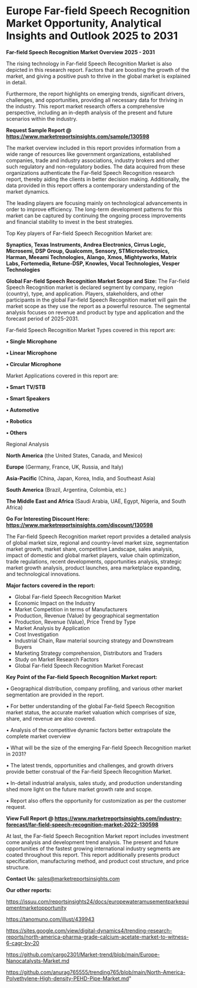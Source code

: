 # Europe Far-field Speech Recognition Market Opportunity, Analytical Insights and Outlook 2025 to 2031

<Strong> Far-field Speech Recognition Market Overview 2025 - 2031</strong>

The rising technology in Far-field Speech Recognition Market is also depicted in this research report. Factors that are boosting the growth of the market, and giving a positive push to thrive in the global market is explained in detail.

Furthermore, the report highlights on emerging trends, significant drivers, challenges, and opportunities, providing all necessary data for thriving in the industry. This report market research offers a comprehensive perspective, including an in-depth analysis of the present and future scenarios within the industry.

<strong>Request Sample Report @ <a href=https://www.marketreportsinsights.com/sample/130598>https://www.marketreportsinsights.com/sample/130598</a></strong>

The market overview included in this report provides information from a wide range of resources like government organizations, established companies, trade and industry associations, industry brokers and other such regulatory and non-regulatory bodies. The data acquired from these organizations authenticate the Far-field Speech Recognition research report, thereby aiding the clients in better decision making. Additionally, the data provided in this report offers a contemporary understanding of the market dynamics.

The leading players are focusing mainly on technological advancements in order to improve efficiency. The long-term development patterns for this market can be captured by continuing the ongoing process improvements and financial stability to invest in the best strategies.

Top Key players of Far-field Speech Recognition Market are:

<strong>Synaptics, Texas Instruments, Andrea Electronics, Cirrus Logic, Microsemi, DSP Group, Qualcomm, Sensory, STMicroelectronics, Harman, Meeami Technologies, Alango, Xmos, Mightyworks, Matrix Labs, Fortemedia, Retune-DSP, Knowles, Vocal Technologies, Vesper Technologies</strong>

<strong><b>Global Far-field Speech Recognition Market Scope and Size:</b></strong>
The Far-field Speech Recognition market is declared segment by company, region (country), type, and application. Players, stakeholders, and other participants in the global Far-field Speech Recognition market will gain the market scope as they use the report as a powerful resource. The segmental analysis focuses on revenue and product by type and application and the forecast period of 2025-2031.

Far-field Speech Recognition Market Types covered in this report are:

<strong>• Single Microphone

• Linear Microphone

• Circular Microphone</strong>

Market Applications covered in this report are:

<strong>• Smart TV/STB

• Smart Speakers

• Automotive

• Robotics

• Others</strong> 

Regional Analysis

<strong>North America</strong> (the United States, Canada, and Mexico)

<strong>Europe</strong> (Germany, France, UK, Russia, and Italy)

<strong>Asia-Pacific</strong> (China, Japan, Korea, India, and Southeast Asia)

<strong>South America</strong> (Brazil, Argentina, Colombia, etc.)

<strong>The Middle East and Africa</strong> (Saudi Arabia, UAE, Egypt, Nigeria, and South Africa)

<strong>Go For Interesting Discount Here: <a href=https://www.marketreportsinsights.com/discount/130598>https://www.marketreportsinsights.com/discount/130598</a></strong>

The Far-field Speech Recognition market report provides a detailed analysis of global market size, regional and country-level market size, segmentation market growth, market share, competitive Landscape, sales analysis, impact of domestic and global market players, value chain optimization, trade regulations, recent developments, opportunities analysis, strategic market growth analysis, product launches, area marketplace expanding, and technological innovations.

<strong><b>Major factors covered in the report:</b></strong>
<ul>
  <li>Global Far-field Speech Recognition Market </li>
  <li>Economic Impact on the Industry</li>
  <li>Market Competition in terms of Manufacturers</li>
  <li>Production, Revenue (Value) by geographical segmentation</li>
  <li>Production, Revenue (Value), Price Trend by Type</li>
  <li>Market Analysis by Application</li>
  <li>Cost Investigation</li>
  <li>Industrial Chain, Raw material sourcing strategy and Downstream Buyers</li>
  <li>Marketing Strategy comprehension, Distributors and Traders</li>
  <li>Study on Market Research Factors</li>
  <li>Global Far-field Speech Recognition Market Forecast</li>
</ul>

<strong><b>Key Point of the Far-field Speech Recognition Market report:</b></strong>

• Geographical distribution, company profiling, and various other market segmentation are provided in the report.

• For better understanding of the global Far-field Speech Recognition market status, the accurate market valuation which comprises of size, share, and revenue are also covered.

• Analysis of the competitive dynamic factors better extrapolate the complete market overview

• What will be the size of the emerging Far-field Speech Recognition market in 2031?

• The latest trends, opportunities and challenges, and growth drivers provide better construal of the Far-field Speech Recognition Market.

• In-detail industrial analysis, sales study, and production understanding shed more light on the future market growth rate and scope.

• Report also offers the opportunity for customization as per the customer request.

<strong><b>View Full Report @ <a href=https://www.marketreportsinsights.com/industry-forecast/far-field-speech-recognition-market-2022-130598>https://www.marketreportsinsights.com/industry-forecast/far-field-speech-recognition-market-2022-130598</a></b></strong>


At last, the Far-field Speech Recognition Market report includes investment come analysis and development trend analysis. The present and future opportunities of the fastest growing international industry segments are coated throughout this report. This report additionally presents product specification, manufacturing method, and product cost structure, and price structure.

<strong>Contact Us:</strong>
sales@marketreportsinsights.com

<strong>Our other reports:</strong>

<a href=https://issuu.com/reportsinsights24/docs/europewateramusementparkequipmentmarketopportunity>https://issuu.com/reportsinsights24/docs/europewateramusementparkequipmentmarketopportunity</a>

<a href=https://tanomuno.com/illust/439943>https://tanomuno.com/illust/439943</a>

<a href=https://sites.google.com/view/digital-dynamics4/trending-research-reports/north-america-pharma-grade-calcium-acetate-market-to-witness-6-cagr-by-20>https://sites.google.com/view/digital-dynamics4/trending-research-reports/north-america-pharma-grade-calcium-acetate-market-to-witness-6-cagr-by-20</a>

<a href=https://github.com/cargo2301/Market-trend/blob/main/Europe-Nanocatalysts-Market.md>https://github.com/cargo2301/Market-trend/blob/main/Europe-Nanocatalysts-Market.md</a>

<a href=https://github.com/anurag765555/trending765/blob/main/North-America-Polyethylene-High-density-PEHD-Pipe-Market.md>https://github.com/anurag765555/trending765/blob/main/North-America-Polyethylene-High-density-PEHD-Pipe-Market.md</a>"
